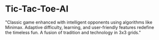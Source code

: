 # Tic-Tac-Toe-AI
"Classic game enhanced with intelligent opponents using algorithms like Minimax. Adaptive difficulty, learning, and user-friendly features redefine the timeless fun. A fusion of tradition and technology in 3x3 grids."
